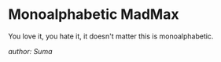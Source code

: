 # Monoalphabetic MadMax

You love it, you hate it, it doesn't matter this is monoalphabetic.

*author: Suma*
